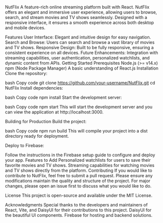 NutFlix
A feature-rich online streaming platform built with React.
NutFlix offers an elegant and immersive user experience, allowing users to browse, search, and stream movies and TV shows seamlessly. Designed with a responsive interface, it ensures a smooth experience across both desktop and mobile devices.

Features
User Interface: Elegant and intuitive design for easy navigation.
Search and Browse: Users can search and browse a vast library of movies and TV shows.
Responsive Design: Built to be fully responsive, ensuring a consistent experience on all devices.
Future Enhancements: Integration with streaming capabilities, user authentication, personalized watchlists, and dynamic content from APIs.
Getting Started
Prerequisites
Node.js (>= v14.x)
npm (Node Package Manager)
A basic understanding of React.js
Installation
Clone the repository:

bash
Copy code
git clone https://github.com/your-username/NutFlix.git
cd NutFlix
Install dependencies:

bash
Copy code
npm install
Start the development server:

bash
Copy code
npm start
This will start the development server and you can view the application at http://localhost:3000.

Building for Production
Build the project:

bash
Copy code
npm run build
This will compile your project into a dist directory ready for deployment.

Deploy to Firebase:

Follow the instructions in the Firebase setup guide to configure and deploy your app.
Features to Add
Personalized watchlists for users to save their favorite movies and TV shows.
Streaming capabilities for watching movies and TV shows directly from the platform.
Contributing
If you would like to contribute to NutFlix, feel free to submit a pull request. Please ensure any modifications maintain the quality and structure of the project. For major changes, please open an issue first to discuss what you would like to do.

License
This project is open-source and available under the MIT License.

Acknowledgments
Special thanks to the developers and maintainers of React, Vite, and DaisyUI for their contributions to this project.
DaisyUI for the beautiful UI components.
Firebase for hosting and backend solutions.
